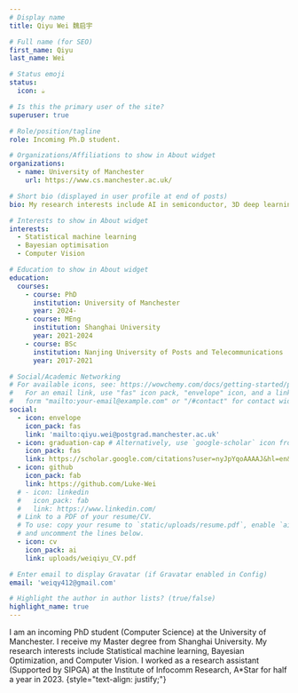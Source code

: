 ```yaml
---
# Display name
title: Qiyu Wei 魏启宇

# Full name (for SEO)
first_name: Qiyu
last_name: Wei

# Status emoji
status:
  icon: ☕️

# Is this the primary user of the site?
superuser: true

# Role/position/tagline
role: Incoming Ph.D student.

# Organizations/Affiliations to show in About widget
organizations:
  - name: University of Manchester
    url: https://www.cs.manchester.ac.uk/

# Short bio (displayed in user profile at end of posts)
bio: My research interests include AI in semiconductor, 3D deep learning and Bayesian Optimisation.

# Interests to show in About widget
interests:
  - Statistical machine learning
  - Bayesian optimisation
  - Computer Vision

# Education to show in About widget
education:
  courses:
    - course: PhD 
      institution: University of Manchester
      year: 2024-
    - course: MEng 
      institution: Shanghai University
      year: 2021-2024
    - course: BSc
      institution: Nanjing University of Posts and Telecommunications
      year: 2017-2021

# Social/Academic Networking
# For available icons, see: https://wowchemy.com/docs/getting-started/page-builder/#icons
#   For an email link, use "fas" icon pack, "envelope" icon, and a link in the
#   form "mailto:your-email@example.com" or "/#contact" for contact widget.
social:
  - icon: envelope
    icon_pack: fas
    link: 'mailto:qiyu.wei@postgrad.manchester.ac.uk'
  - icon: graduation-cap # Alternatively, use `google-scholar` icon from `ai` icon pack
    icon_pack: fas
    link: https://scholar.google.com/citations?user=nyJpYqoAAAAJ&hl=en&oi=ao
  - icon: github
    icon_pack: fab
    link: https://github.com/Luke-Wei
  # - icon: linkedin
  #   icon_pack: fab
  #   link: https://www.linkedin.com/
  # Link to a PDF of your resume/CV.
  # To use: copy your resume to `static/uploads/resume.pdf`, enable `ai` icons in `params.yaml`,
  # and uncomment the lines below.
  - icon: cv
    icon_pack: ai
    link: uploads/weiqiyu_CV.pdf

# Enter email to display Gravatar (if Gravatar enabled in Config)
email: 'weiqy412@gmail.com'

# Highlight the author in author lists? (true/false)
highlight_name: true
---
```

I am an incoming PhD student (Computer Science) at the University of Manchester. I receive my Master degree from Shanghai University. My research interests include Statistical machine learning, Bayesian Optimization, and Computer Vision. I worked as a research assistant (Supported by SIPGA) at the Institute of Infocomm Research, A*Star for half a year in 2023.
{style="text-align: justify;"}
